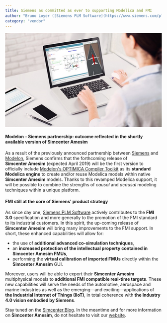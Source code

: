 ```yaml
---
title: Siemens as committed as ever to supporting Modelica and FMI
author: "Bruno Loyer ([Siemens PLM Software](https://www.siemens.com/plm ))"
category: "vendor"
---
```


![](Simcenter_Amesim.png)

#### Modelon – Siemens partnership: outcome reflected in the shortly available version of Simcenter&nbsp;Amesim
As a result of the previously announced partnership between [Siemens](https://www.siemens.com/plm ) and [Modelon](https://www.modelon.com/ ), Siemens confirms that the forthcoming release of **Simcenter&nbsp;Amesim** (expected April 2019) will be the first version to officially include [Modelon's OPTIMICA Compiler Toolkit](https://www.modelon.com/products-services/modelon-creator-suite/optimica-compiler-toolkit ) as its **standard Modelica engine** to create and/or reuse Modelica models within native **Simcenter&nbsp;Amesim** models. Thanks to this revamped Modelica support, it will be possible to combine the strengths of *causal* and *acausal* modeling techniques within a unique platform. 

#### FMI still at the core of Siemens' product strategy

As since day one, [Siemens PLM Software](https://www.siemens.com/plm ) actively contributes to the **FMI 3.0** specification and more generally to the promotion of the FMI standard to its industrial customers. In this spirit, the up-coming release of **Simcenter&nbsp;Amesim** will bring many improvements to the FMI support. In short, these enhanced capabilities will allow for:
* the use of **additional advanced co-simulation techniques**,
* an **increased protection of the intellectual property contained in Simcenter&nbsp;Amesim FMUs**,
* performing the **virtual calibration of imported FMUs** directly within the **Simcenter&nbsp;Amesim** GUI.

Moreover, users will be able to export their **Simcenter&nbsp;Amesim** multiphysical models to **additional FMI compatible real-time targets**. These new capabilities will serve the needs of the automotive, aerospace and marine industries as well as the emerging&mdash;and exciting&mdash;applications of **the Industrial Internet of Things (IIoT)**, in total coherence with **the Industry 4.0 vision embodied by Siemens**.   

Stay tuned on the [Simcenter Blog](https://community.plm.automation.siemens.com/t5/Simcenter-Blog/bg-p/Simcenter_blog ). In the meantime and for more information on **Simcenter&nbsp;Amesim**, do not hesitate to visit our [website]( https://www.siemens.com/plm/simcenter-amesim ).
